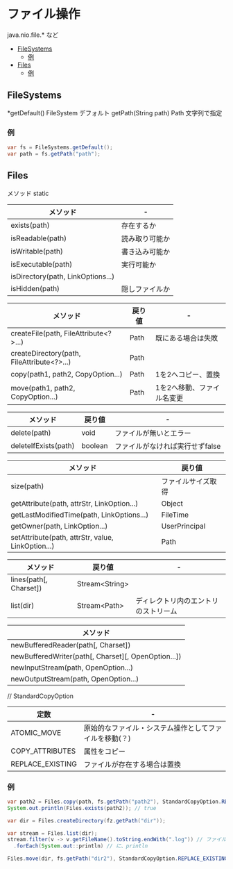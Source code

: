 # ファイル操作
java.nio.file.* など

- [FileSystems](#filesystems)
  - [例](#例)
- [Files](#files)
  - [例](#例-1)

## FileSystems
*getDefault()        FileSystem デフォルト
getPath(String path) Path 文字列で指定

### 例

```java
var fs = FileSystems.getDefault();
var path = fs.getPath("path");
```

## Files
メソッド static

| メソッド                          | -              |
| --------------------------------- | -------------- |
| exists(path)                      | 存在するか     |
| isReadable(path)                  | 読み取り可能か |
| isWritable(path)                  | 書き込み可能か |
| isExecutable(path)                | 実行可能か     |
| isDirectory(path, LinkOptions...) |
| isHidden(path)                    | 隠しファイルか |

| メソッド                                   | 戻り値 | -                          |
| ------------------------------------------ | ------ | -------------------------- |
| createFile(path, FileAttribute<?>...)      | Path   | 既にある場合は失敗         |
| createDirectory(path, FileAttribute<?>...) | Path   |
| copy(path1, path2, CopyOption...)          | Path   | 1を2へコピー、置換         |
| move(path1, path2, CopyOption...)          | Path   | 1を2へ移動、ファイル名変更 |

| メソッド             | 戻り値  | -                               |
| -------------------- | ------- | ------------------------------- |
| delete(path)         | void    | ファイルが無いとエラー          |
| deleteIfExists(path) | boolean | ファイルがなければ実行せずfalse |

| メソッド                                          | 戻り値             |
| ------------------------------------------------- | ------------------ |
| size(path)                                        | ファイルサイズ取得 |
| getAttribute(path, attrStr, LinkOption...)        | Object             |
| getLastModifiedTime(path, LinkOptions...)         | FileTime           |
| getOwner(path, LinkOption...)                     | UserPrincipal      |
| setAttribute(path, attrStr, value, LinkOption...) | Path               |

| メソッド               | 戻り値          | -                                    |
| ---------------------- | --------------- | ------------------------------------ |
| lines(path[, Charset]) | Stream\<String> |
| list(dir)              | Stream\<Path>   | ディレクトリ内のエントリのストリーム |

| メソッド                                            |
| --------------------------------------------------- |
| newBufferedReader(path[, Charset])                  |
| newBufferedWriter(path[, Charset][, OpenOption...]) |
| newInputStream(path, OpenOption...)                 |
| newOutputStream(path, OpenOption...)                |

// StandardCopyOption

| 定数             | -                                                      |
| ---------------- | ------------------------------------------------------ |
| ATOMIC_MOVE      | 原始的なファイル・システム操作としてファイルを移動(？) |
| COPY_ATTRIBUTES  | 属性をコピー                                           |
| REPLACE_EXISTING | ファイルが存在する場合は置換                           |

### 例
```java
var path2 = Files.copy(path, fs.getPath("path2"), StandardCopyOption.REPLACE_EXISTING);
System.out.println(Files.exists(path2)); // true

var dir = Files.createDirectory(fz.getPath("dir"));

var stream = Files.list(dir);
stream.filter(v -> v.getFileName().toString.endWith(".log")) // ファイルネームが.logで終わる要素のリスト
  .forEach(System.out::println) // に、println

Files.move(dir, fs.getPath("dir2"), StandardCopyOption.REPLACE_EXISTING);
```